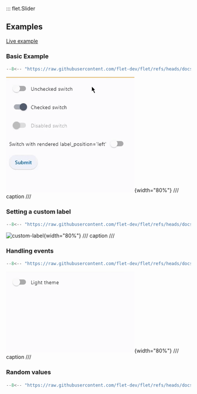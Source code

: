 ::: flet.Slider

## Examples

[Live example](https://flet-controls-gallery.fly.dev/input/slider)

### Basic Example

```python
--8<-- "https://raw.githubusercontent.com/flet-dev/flet/refs/heads/docs/sdk/python/examples/controls/slider/basic.py"
```

![basic](https://raw.githubusercontent.com/flet-dev/flet/docs/sdk/python/examples/controls/switch/media/basic.gif){width="80%"}
/// caption
///

### Setting a custom label

```python
--8<-- "https://raw.githubusercontent.com/flet-dev/flet/refs/heads/docs/sdk/python/examples/controls/slider/custom-label"
```

![custom-label](https://raw.githubusercontent.com/flet-dev/flet/docs/sdk/python/examples/controls/switch/media/custom-label.gif){width="80%"}
/// caption
///

### Handling events

```python
--8<-- "https://raw.githubusercontent.com/flet-dev/flet/refs/heads/docs/sdk/python/examples/controls/slider/handling-events.py"
```

![handling-events](https://raw.githubusercontent.com/flet-dev/flet/docs/sdk/python/examples/controls/switch/media/handling-events.gif){width="80%"}
/// caption
///

### Random values

```python
--8<-- "https://raw.githubusercontent.com/flet-dev/flet/refs/heads/docs/sdk/python/examples/controls/slider/random-values.py"
```
